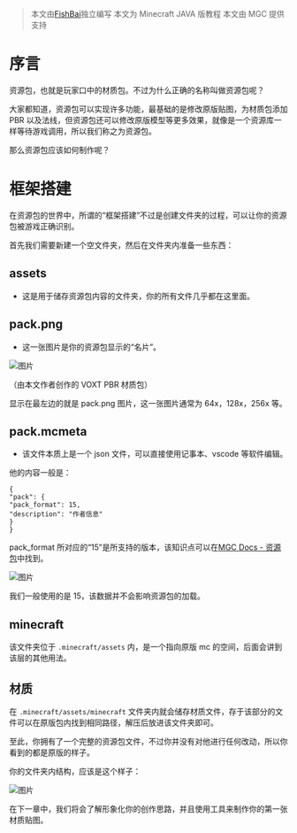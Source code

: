 >本文由[FishBai](https://github.com/yubaibaifish)独立编写
>本文为 Minecraft JAVA 版教程
>本文由 MGC 提供支持
# 序言

资源包，也就是玩家口中的材质包。不过为什么正确的名称叫做资源包呢？

大家都知道，资源包可以实现许多功能，最基础的是修改原版贴图，为材质包添加 PBR 以及法线，但资源包还可以修改原版模型等更多效果，就像是一个资源库一样等待游戏调用，所以我们称之为资源包。

那么资源包应该如何制作呢？

# 框架搭建

在资源包的世界中，所谓的“框架搭建”不过是创建文件夹的过程，可以让你的资源包被游戏正确识别。

首先我们需要新建一个空文件夹，然后在文件夹内准备一些东西：

## assets

- 这是用于储存资源包内容的文件夹，你的所有文件几乎都在这里面。

## pack.png

- 这一张图片是你的资源包显示的“名片”。

![图片](/images/creator/resource_tutorial/1-1.jpg)

（由本文作者创作的 VOXT PBR 材质包）

显示在最左边的就是 pack.png 图片，这一张图片通常为 64x，128x，256x 等。

## pack.mcmeta

- 该文件本质上是一个 json 文件，可以直接使用记事本、vscode 等软件编辑。

他的内容一般是：

```plain
{
"pack": {
"pack_format": 15,
"description": "作者信息"
}
}

```
pack_format 所对应的“15”是所支持的版本，该知识点可以在[MGC Docs - 资源包](../../library/resourcepacks.md#准确区间)中找到。

![图片](/images/creator/resource_tutorial/1-2.jpg)


我们一般使用的是 15，该数据并不会影响资源包的加载。

## minecraft

该文件夹位于 `.minecraft/assets` 内，是一个指向原版 mc 的空间，后面会讲到该层的其他用法。

## 材质

在 `.minecraft/assets/minecraft` 文件夹内就会储存材质文件，存于该部分的文件可以在原版包内找到相同路径，解压后放进该文件夹即可。

至此，你拥有了一个完整的资源包文件，不过你并没有对他进行任何改动，所以你看到的都是原版的样子。

你的文件夹内结构，应该是这个样子：

![图片](/images/creator/resource_tutorial/1-3.jpg)

在下一章中，我们将会了解形象化你的创作思路，并且使用工具来制作你的第一张材质贴图。